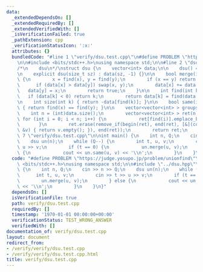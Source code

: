 ```yaml
---
data:
  _extendedDependsOn: []
  _extendedRequiredBy: []
  _extendedVerifiedWith: []
  _isVerificationFailed: true
  _pathExtension: cpp
  _verificationStatusIcon: ':x:'
  attributes: {}
  bundledCode: "#line 1 \"verify/dsu.test.cpp\"\n#define PROBLEM \"https://judge.yosupo.jp/problem/unionfind\"\
    \n\n#include <bits/stdc++.h>\nusing namespace std;\n\n#line 2 \"dsu.hpp\"\n\n\
    /*\n    dsu\n*/\nstruct dsu {\n    vector<int> data;\n\n    dsu() = default;\n\
    \n    explicit dsu(size_t sz) : data(sz, -1) {}\n\n    bool merge(int x, int y)\
    \ {\n        x = find(x), y = find(y);\n        if (x == y) return false;\n  \
    \      if (data[x] > data[y]) swap(x, y);\n        data[x] += data[y];\n     \
    \   data[y] = x;\n        return true;\n    }\n\n    int find(int k) {\n     \
    \   if (data[k] < 0) return k;\n        return data[k] = find(data[k]);\n    }\n\
    \n    int size(int k) { return -data[find(k)]; }\n\n    bool same(int x, int y)\
    \ { return find(x) == find(y); }\n\n    vector<vector<int> > groups() {\n    \
    \    int n = (int)data.size();\n        vector<vector<int> > ret(n);\n       \
    \ for (int i = 0; i < n; i++) {\n            ret[find(i)].emplace_back(i);\n \
    \       }\n        ret.erase(remove_if(begin(ret), end(ret), [&](const vector<int>\
    \ &v) { return v.empty(); }), end(ret));\n        return ret;\n    }\n};\n#line\
    \ 7 \"verify/dsu.test.cpp\"\n\nint main() {\n    int n, Q;\n    cin >> n >> Q;\n\
    \    dsu un(n);\n    while (Q--) {\n        int t, u, v;\n        cin >> t >>\
    \ u >> v;\n        if (t == 0) {\n            un.merge(u, v);\n        } else\
    \ {\n            cout << un.same(u, v) << '\\n';\n        }\n    }\n}\n"
  code: "#define PROBLEM \"https://judge.yosupo.jp/problem/unionfind\"\n\n#include\
    \ <bits/stdc++.h>\nusing namespace std;\n\n#include \"../dsu.hpp\"\n\nint main()\
    \ {\n    int n, Q;\n    cin >> n >> Q;\n    dsu un(n);\n    while (Q--) {\n  \
    \      int t, u, v;\n        cin >> t >> u >> v;\n        if (t == 0) {\n    \
    \        un.merge(u, v);\n        } else {\n            cout << un.same(u, v)\
    \ << '\\n';\n        }\n    }\n}"
  dependsOn: []
  isVerificationFile: true
  path: verify/dsu.test.cpp
  requiredBy: []
  timestamp: '1970-01-01 00:00:00+00:00'
  verificationStatus: TEST_WRONG_ANSWER
  verifiedWith: []
documentation_of: verify/dsu.test.cpp
layout: document
redirect_from:
- /verify/verify/dsu.test.cpp
- /verify/verify/dsu.test.cpp.html
title: verify/dsu.test.cpp
---
```

